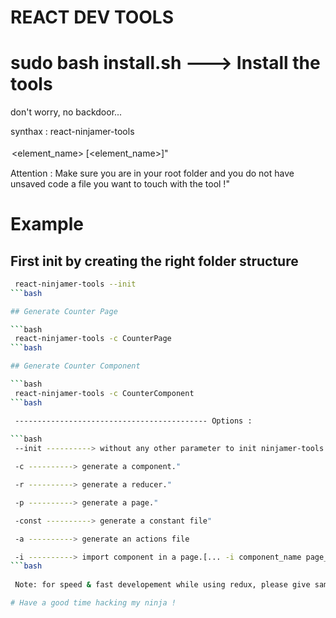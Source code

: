 # REACT DEV TOOLS

# sudo bash install.sh ---> Install the tools
don't worry, no backdoor...

synthax : react-ninjamer-tools <option> <option> <element_name> [<element_name>]"
	
Attention : Make sure you are in your root folder and you do not have unsaved code a file you want to touch with the tool !"

# Example

## First init by creating the right folder structure

```bash
 react-ninjamer-tools --init
```bash

## Generate Counter Page

```bash
 react-ninjamer-tools -c CounterPage
```bash

## Generate Counter Component

```bash
 react-ninjamer-tools -c CounterComponent
```bash

 ------------------------------------------- Options : 
	
```bash
 --init ----------> without any other parameter to init ninjamer-tools in your project ! It comes with react-redux structure"
```
```bash
 -c ----------> generate a component."
```
```bash	
 -r ----------> generate a reducer."
```
```bash	
 -p ----------> generate a page."
```	
```bash	
 -const ----------> generate a constant file" 
```
```bash	
 -a ----------> generate an actions file 
```
```bash
 -i ----------> import component in a page.[... -i component_name page_name]" 
```bash
	
 Note: for speed & fast developement while using redux, please give same name to {constant, action & reducer} file

# Have a good time hacking my ninja !

